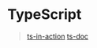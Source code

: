 # TypeScript

> [ts-in-action](https://github.com/rickyleung/typescript-in-action)
> [ts-doc](https://ts.xcatliu.com/introduction/index.html)
